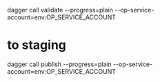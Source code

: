  dagger call validate --progress=plain --op-service-account=env:OP_SERVICE_ACCOUNT
 
 # to staging
 dagger call publish --progress=plain --op-service-account=env:OP_SERVICE_ACCOUNT

